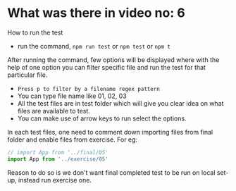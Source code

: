 # What was there in video no: 6

How to run the test
- run the command, `npm run test` or `npm test` or `npm t`

After running the command, few options will be displayed where with the help of one option you can filter specific file and run the test for that particular file.
- `Press p to filter by a filename regex pattern`
- You can type file name like 01, 02, 03 
- All the test files are in test folder which will give you clear idea on what files are available to test.
- You can make use of arrow keys to run select the options.

In each test files, one need to comment down importing files from final folder and enable files from exercise. For eg:
```js
// import App from '../final/05'
import App from '../exercise/05'
```
Reason to do so is we don't want final completed test to be run on local set-up, instead run exercise one.